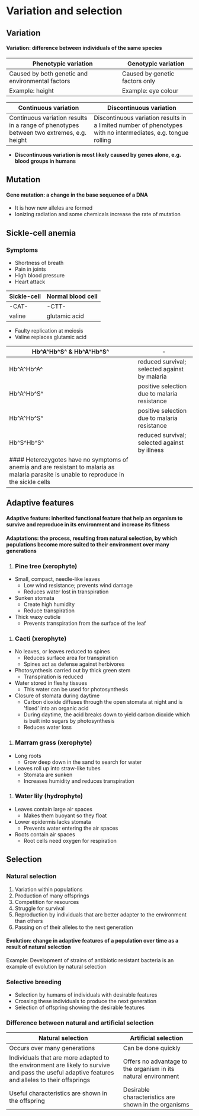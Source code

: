 # Variation and selection

## Variation

#### Variation: difference between individuals of the same species

| Phenotypic variation                             | Genotypic variation            |
| ------------------------------------------------ | ------------------------------ |
| Caused by both genetic and environmental factors | Caused by genetic factors only |
| Example: height                                  | Example: eye colour            |

| Continuous variation                                                                    | Discontinuous variation                                                                                      |
| --------------------------------------------------------------------------------------- | ------------------------------------------------------------------------------------------------------------ |
| Continuous variation results in a range of phenotypes between two extremes, e.g. height | Discontinuous variation results in a limited number of phenotypes with no intermediates, e.g. tongue rolling |

* **Discontinuous variation is most likely caused by genes alone, e.g. blood groups in humans**

## Mutation

#### Gene mutation: a change in the base sequence of a DNA

* It is how new alleles are formed
* Ionizing radiation and some chemicals increase the rate of mutation

## Sickle-cell anemia

### Symptoms

* Shortness of breath
* Pain in joints
* High blood pressure
* Heart attack

| Sickle-cell | Normal blood cell |
| ----------- | ----------------- |
| -CAT-       | -CTT-             |
| valine      | glutamic acid     |

* Faulty replication at meiosis
* Valine replaces glutamic acid

| Hb^A^Hb^S^ & Hb^A^Hb^S^                                                                                                                   | -                                             |
| ----------------------------------------------------------------------------------------------------------------------------------------- | --------------------------------------------- |
| Hb^A^Hb^A^                                                                                                                                | reduced survival; selected against by malaria |
| Hb^A^Hb^S^                                                                                                                                | positive selection due to malaria resistance  |
| Hb^A^Hb^S^                                                                                                                                | positive selection due to malaria resistance  |
| Hb^S^Hb^S^                                                                                                                                | reduced survival; selected against by illness |
| #### Heterozygotes have no symptoms of anemia and are resistant to malaria as malaria parasite is unable to reproduce in the sickle cells |                                               |

## Adaptive features

#### Adaptive feature: inherited functional feature that help an organism to survive and reproduce in its environment and increase its fitness

#### Adaptations: the process, resulting from natural selection, by which populations become more suited to their environment over many generations

1. ### Pine tree (xerophyte)

* Small, compact, needle-like leaves
  * Low wind resistance; prevents wind damage
  * Reduces water lost in transpiration
* Sunken stomata
  * Create high humidity
  * Reduce transpiration
* Thick waxy cuticle
  * Prevents transpiration from the surface of the leaf

1. ### Cacti (xerophyte)

* No leaves, or leaves reduced to spines
  * Reduces surface area for transpiration
  * Spines act as defense against herbivores
* Photosynthesis carried out by thick green stem
  * Transpiration is reduced
* Water stored in fleshy tissues
  * This water can be used for photosynthesis
* Closure of stomata during daytime
  * Carbon dioxide diffuses through the open stomata at night and is 'fixed' into an organic acid
  * During daytime, the acid breaks down to yield carbon dioxide which is built into sugars by photosynthesis
  * Reduces water loss

1. ### Marram grass (xerophyte)

* Long roots
  * Grow deep down in the sand to search for water
* Leaves roll up into straw-like tubes
  * Stomata are sunken
  * Increases humidity and reduces transpiration

1. ### Water lily (hydrophyte)

* Leaves contain large air spaces
  * Makes them buoyant so they float
* Lower epidermis lacks stomata
  * Prevents water entering the air spaces
* Roots contain air spaces
  * Root cells need oxygen for respiration

## Selection

### Natural selection

1. Variation within populations
2. Production of many offsprings
3. Competition for resources
4. Struggle for survival
5. Reproduction by individuals that are better adapter to the environment than others
6. Passing on of their alleles to the next generation

#### Evolution: change in adaptive features of a population over time as a result of natural selection

Example: Development of strains of antibiotic resistant bacteria is an example of evolution by natural selection

### Selective breeding

* Selection by humans of individuals with desirable features
* Crossing these individuals to produce the next generation
* Selection of offspring showing the desirable features

### Difference between natural and artificial selection

| Natural selection                                                                                                                                | Artificial selection                                           |
| ------------------------------------------------------------------------------------------------------------------------------------------------ | -------------------------------------------------------------- |
| Occurs over many generations                                                                                                                     | Can be done quickly                                            |
| Individuals that are more adapted to the environment are likely to survive and pass the useful adaptive features and alleles to their offsprings | Offers no advantage to the organism in its natural environment |
| Useful characteristics are shown in the offspring                                                                                                | Desirable characteristics are shown in the organisms           |
